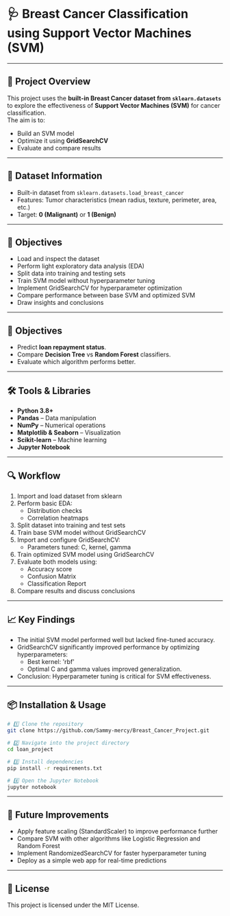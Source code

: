 # 🩺 Breast Cancer Classification using Support Vector Machines (SVM)

---

## 📌 Project Overview
This project uses the **built-in Breast Cancer dataset from `sklearn.datasets`** to explore the effectiveness of **Support Vector Machines (SVM)** for cancer classification.  
The aim is to:
- Build an SVM model
- Optimize it using **GridSearchCV**
- Evaluate and compare results

---

## 📂 Dataset Information
- Built-in dataset from `sklearn.datasets.load_breast_cancer`
- Features: Tumor characteristics (mean radius, texture, perimeter, area, etc.)
- Target: **0 (Malignant)** or **1 (Benign)**

---

## 🎯 Objectives
- Load and inspect the dataset
- Perform light exploratory data analysis (EDA)
- Split data into training and testing sets
- Train SVM model without hyperparameter tuning
- Implement GridSearchCV for hyperparameter optimization
- Compare performance between base SVM and optimized SVM
- Draw insights and conclusions

---

## 🎯 Objectives
- Predict **loan repayment status**.
- Compare **Decision Tree** vs **Random Forest** classifiers.
- Evaluate which algorithm performs better.

---

## 🛠 Tools & Libraries
- **Python 3.8+**
- **Pandas** – Data manipulation
- **NumPy** – Numerical operations
- **Matplotlib & Seaborn** – Visualization
- **Scikit-learn** – Machine learning
- **Jupyter Notebook**

---

## 🔍 Workflow
1. Import and load dataset from sklearn
2. Perform basic EDA:
   - Distribution checks
   - Correlation heatmaps
3. Split dataset into training and test sets
4. Train base SVM model without GridSearchCV
5. Import and configure GridSearchCV:
   - Parameters tuned: C, kernel, gamma
6. Train optimized SVM model using GridSearchCV
7. Evaluate both models using:
   - Accuracy score
   - Confusion Matrix
   - Classification Report
8. Compare results and discuss conclusions

---

## 📈 Key Findings
- The initial SVM model performed well but lacked fine-tuned accuracy.
- GridSearchCV significantly improved performance by optimizing hyperparameters:
    - Best kernel: 'rbf'
    - Optimal C and gamma values improved generalization.
- Conclusion: Hyperparameter tuning is critical for SVM effectiveness.

---

## 📦 Installation & Usage
```bash
# 1️⃣ Clone the repository
git clone https://github.com/Sammy-mercy/Breast_Cancer_Project.git

# 2️⃣ Navigate into the project directory
cd loan_project

# 3️⃣ Install dependencies
pip install -r requirements.txt

# 4️⃣ Open the Jupyter Notebook
jupyter notebook
```
---

## 📌 Future Improvements
- Apply feature scaling (StandardScaler) to improve performance further
- Compare SVM with other algorithms like Logistic Regression and Random Forest
- Implement RandomizedSearchCV for faster hyperparameter tuning
- Deploy as a simple web app for real-time predictions

---

## 📜 License
This project is licensed under the MIT License.
